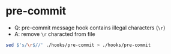 
# pre-commit

- Q: pre-commit message hook contains illegal characters (`\r`)
- A: remove `\r` characted from file

```sh
sed $'s/\r$//' ./hooks/pre-commit > ./hooks/pre-commit
```